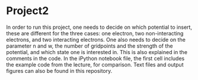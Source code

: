 # Project2
In order to run this project, one needs to decide on which potential to insert, these are different for the three cases: one electron,
two non-interacting electrons, and two interacting electrons. One also needs to decide on the parameter n and w, the number of gridpoints
and the strength of the potential, and which state one is interested in. This is also explained in the comments in the code. In the iPython notebook file, the first cell includes the example code from the lecture, for comparison. Text files and output figures can also be found in this repository.
